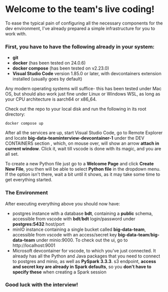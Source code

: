 # Welcome to the team's live coding!

To ease the typical pain of configuring all the necessary components for the dev environment, 
I've already prepared a simple infrastructure for you to work with.

### First, you have to have the following already in your system:
* **git**
* **docker** (has been tested on 24.0.6)
* **docker compose** (has been tested on v2.23.0)
* **Visual Studio Code** version 1.85.0 or later, with devcontainers extension installed (usually goes by default)

Any modern operating systems will suffice- this has been tested under Mac OS, but should also work 
just fine under Linux or Windows WSL, as long as your CPU architecture is aarch64 or x86_64.

Check out the repo to your local disk and run the following in its root directory:

    docker compose up

After all the services are up, start Visual Studio Code, go to Remote Explorer and locate **big-data-teaminterview-devcontainer-1** under the DEV CONTAINERS section
, which, on mouse over, will show an arrow **attach in current window**.
Click it, wait till vscode is done with its magic, and you are all set.

To create a new Python file just go to a **Welcome Page** and click **Create New File**,
you then will be able to select **Python file** in the dropdown menu.
If the option isn't there, wait a bit until it shows, as it may take some time to get everything started.

### The Environment
After executing everything above you should now have:
* postgres instance with a database **bdt**, containing a **public** schema, accessible from vscode with **bdt**/**bdt** login/password under **postgres:5432** host/port
* minIO instance containing a single bucket called **big-data-team**, accessible from vscode with an access/secret key **big-data-team**/**big-data-team** under minio:9000. To check out the ui, go to http://localhost:9001
* Microsoft devcontainer for vscode, to which you've just connected. It already has all the Python and Java packages that you need to connect to postgres and minio, as well as **PySpark 3.3.3**. s3 endpoint, **access and secret key are already in Spark defaults**, so you **don't have to specify these** when creating a Spark session


### Good luck with the interview!
